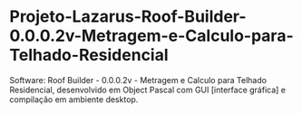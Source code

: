 # Projeto-Lazarus-Roof-Builder-0.0.0.2v-Metragem-e-Calculo-para-Telhado-Residencial
Software: Roof Builder - 0.0.0.2v - Metragem e Calculo para Telhado Residencial, desenvolvido em Object Pascal com GUI [interface gráfica] e compilação em ambiente desktop.
